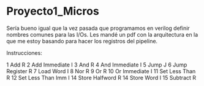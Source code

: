 # Proyecto1_Micros
Sería bueno igual que la vez pasada que programamos en verilog definir nombres comunes para las I/Os.
Les mandé un pdf con la arquitectura en la que me estoy basando para hacer los registros del pipeline.

Instrucciones:

1 Add R
2 Add Immediate I
3 And R
4 And Immediate I
5 Jump J
6 Jump Register R
7 Load Word I
8 Nor R
9 Or R
10 Or Immediate I
11 Set Less Than R
12 Set Less Than Imm I
14 Store Halfword R
14 Store Word I
15 Subtract R
